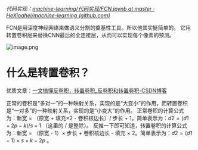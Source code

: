 *代码实现：[machine-learning/代码实现/FCN.ipynb at master · HeXioahei/machine-learning (github.com)](https://github.com/HeXioahei/machine-learning/blob/master/%E4%BB%A3%E7%A0%81%E5%AE%9E%E7%8E%B0/FCN.ipynb)*

FCN是用深度神经网络来做语义分割的奠基性工具。所以他其实挺简单的。
它用转置卷积层来替换CNN最后的全连接层，从而可以实现每个像素的预测。

![image.png](https://youki-1330066034.cos.ap-guangzhou.myqcloud.com/machine-learning/202410091730376.png)

# 什么是转置卷积？

优质文章：[一文搞懂反卷积，转置卷积_反卷积和转置卷积-CSDN博客](https://blog.csdn.net/LoseInVain/article/details/81098502)

正常的卷积是“多对一”的一种映射关系，实现的是“大变小”的作用，而转置卷积是“一对多”的一种映射关系，实现的是“小变大”的作用。
正常卷积的计算公式为：新宽 = （原宽 + 填充×2 - 卷积核边长）/ 步长 + 1。简单表示为：$d2=(d1+2p-k)/s+1$ （这里的 $/$ 是整除）。
反推一下即可知道，转置卷积的计算公式为：新宽 = （原宽 - 1）× 步长 + 卷积核边长 - 填充 × 2。简单表示为：$d2=(d1-1)×s+k-2p$ 。

